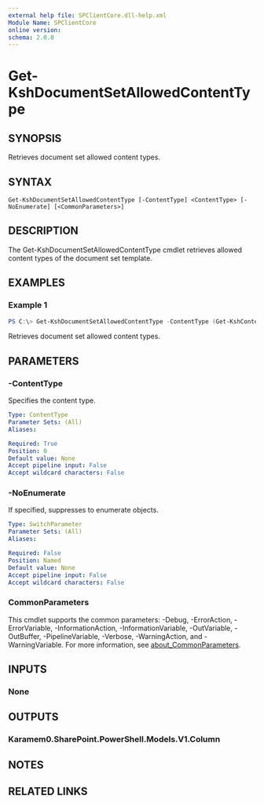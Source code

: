 ```yaml
---
external help file: SPClientCore.dll-help.xml
Module Name: SPClientCore
online version:
schema: 2.0.0
---
```


# Get-KshDocumentSetAllowedContentType

## SYNOPSIS
Retrieves document set allowed content types.

## SYNTAX

```
Get-KshDocumentSetAllowedContentType [-ContentType] <ContentType> [-NoEnumerate] [<CommonParameters>]
```

## DESCRIPTION
The Get-KshDocumentSetAllowedContentType cmdlet retrieves allowed content types of the document set template.

## EXAMPLES

### Example 1
```powershell
PS C:\> Get-KshDocumentSetAllowedContentType -ContentType (Get-KshContentType -ContentTypeId '0x0120D5200014BC33BECFD5C340922C6D6CECC7830D')
```

Retrieves document set allowed content types.

## PARAMETERS

### -ContentType
Specifies the content type.

```yaml
Type: ContentType
Parameter Sets: (All)
Aliases:

Required: True
Position: 0
Default value: None
Accept pipeline input: False
Accept wildcard characters: False
```

### -NoEnumerate
If specified, suppresses to enumerate objects.

```yaml
Type: SwitchParameter
Parameter Sets: (All)
Aliases:

Required: False
Position: Named
Default value: None
Accept pipeline input: False
Accept wildcard characters: False
```

### CommonParameters
This cmdlet supports the common parameters: -Debug, -ErrorAction, -ErrorVariable, -InformationAction, -InformationVariable, -OutVariable, -OutBuffer, -PipelineVariable, -Verbose, -WarningAction, and -WarningVariable. For more information, see [about_CommonParameters](http://go.microsoft.com/fwlink/?LinkID=113216).

## INPUTS

### None

## OUTPUTS

### Karamem0.SharePoint.PowerShell.Models.V1.Column

## NOTES

## RELATED LINKS
